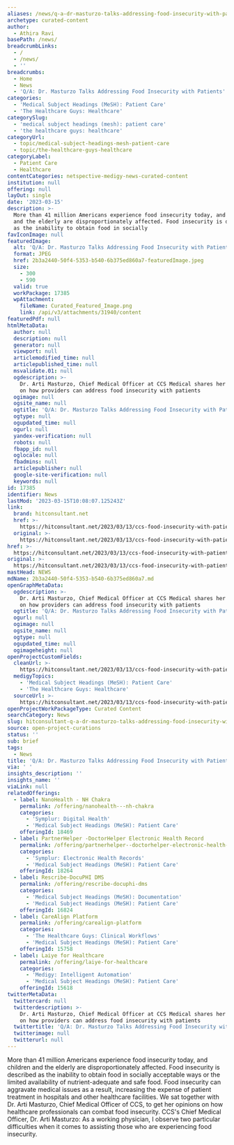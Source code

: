 ```yaml
---
aliases: /news/q-a-dr-masturzo-talks-addressing-food-insecurity-with-patients
archetype: curated-content
author:
  - Athira Ravi
basePath: /news/
breadcrumbLinks:
  - /
  - /news/
  - ''
breadcrumbs:
  - Home
  - News
  - 'Q/A: Dr. Masturzo Talks Addressing Food Insecurity with Patients'
categories:
  - 'Medical Subject Headings (MeSH): Patient Care'
  - 'The Healthcare Guys: Healthcare'
categorySlug:
  - 'medical subject headings (mesh): patient care'
  - 'the healthcare guys: healthcare'
categoryUrl:
  - topic/medical-subject-headings-mesh-patient-care
  - topic/the-healthcare-guys-healthcare
categoryLabel:
  - Patient Care
  - Healthcare
contentCategories: netspective-medigy-news-curated-content
institution: null
offering: null
layOut: single
date: '2023-03-15'
description: >-
  More than 41 million Americans experience food insecurity today, and children
  and the elderly are disproportionately affected. Food insecurity is described
  as the inability to obtain food in socially 
favIconImage: null
featuredImage:
  alt: 'Q/A: Dr. Masturzo Talks Addressing Food Insecurity with Patients'
  format: JPEG
  href: 2b3a2440-50f4-5353-b540-6b375ed860a7-featuredImage.jpeg
  size:
    - 300
    - 590
  valid: true
  workPackage: 17385
  wpAttachment:
    fileName: Curated_Featured_Image.png
    link: /api/v3/attachments/31940/content
featuredPdf: null
htmlMetaData:
  author: null
  description: null
  generator: null
  viewport: null
  articlemodified_time: null
  articlepublished_time: null
  msvalidate.01: null
  ogdescription: >-
    Dr. Arti Masturzo, Chief Medical Officer at CCS Medical shares her insights
    on how providers can address food insecurity with patients
  ogimage: null
  ogsite_name: null
  ogtitle: 'Q/A: Dr. Masturzo Talks Addressing Food Insecurity with Patients'
  ogtype: null
  ogupdated_time: null
  ogurl: null
  yandex-verification: null
  robots: null
  fbapp_id: null
  oglocale: null
  fbadmins: null
  articlepublisher: null
  google-site-verification: null
  keywords: null
id: 17385
identifier: News
lastMod: '2023-03-15T10:08:07.125243Z'
link:
  brand: hitconsultant.net
  href: >-
    https://hitconsultant.net/2023/03/13/ccs-food-insecurity-with-patients-interview/
  original: >-
    https://hitconsultant.net/2023/03/13/ccs-food-insecurity-with-patients-interview/
href: >-
  https://hitconsultant.net/2023/03/13/ccs-food-insecurity-with-patients-interview/
original: >-
  https://hitconsultant.net/2023/03/13/ccs-food-insecurity-with-patients-interview/
mastHead: NEWS
mdName: 2b3a2440-50f4-5353-b540-6b375ed860a7.md
openGraphMetaData:
  ogdescription: >-
    Dr. Arti Masturzo, Chief Medical Officer at CCS Medical shares her insights
    on how providers can address food insecurity with patients
  ogtitle: 'Q/A: Dr. Masturzo Talks Addressing Food Insecurity with Patients'
  ogurl: null
  ogimage: null
  ogsite_name: null
  ogtype: null
  ogupdated_time: null
  ogimageheight: null
openProjectCustomFields:
  cleanUrl: >-
    https://hitconsultant.net/2023/03/13/ccs-food-insecurity-with-patients-interview/
  medigyTopics:
    - 'Medical Subject Headings (MeSH): Patient Care'
    - 'The Healthcare Guys: Healthcare'
  sourceUrl: >-
    https://hitconsultant.net/2023/03/13/ccs-food-insecurity-with-patients-interview/
openProjectWorkPackageType: Curated Content
searchCategory: News
slug: hitconsultant-q-a-dr-masturzo-talks-addressing-food-insecurity-with-patients
source: open-project-curations
status: ''
sub: brief
tags:
  - News
title: 'Q/A: Dr. Masturzo Talks Addressing Food Insecurity with Patients'
via: ' '
insights_description: ''
insights_name: ''
viaLink: null
relatedOfferings:
  - label: NanoHealth - NH Chakra
    permalink: /offering/nanohealth---nh-chakra
    categories:
      - 'Symplur: Digital Health'
      - 'Medical Subject Headings (MeSH): Patient Care'
    offeringId: 18469
  - label: PartnerHelper -DoctorHelper Electronic Health Record
    permalink: /offering/partnerhelper--doctorhelper-electronic-health-record
    categories:
      - 'Symplur: Electronic Health Records'
      - 'Medical Subject Headings (MeSH): Patient Care'
    offeringId: 18264
  - label: Rescribe-DocuPHI DMS
    permalink: /offering/rescribe-docuphi-dms
    categories:
      - 'Medical Subject Headings (MeSH): Documentation'
      - 'Medical Subject Headings (MeSH): Patient Care'
    offeringId: 16824
  - label: CareAlign Platform
    permalink: /offering/carealign-platform
    categories:
      - 'The Healthcare Guys: Clinical Workflows'
      - 'Medical Subject Headings (MeSH): Patient Care'
    offeringId: 15758
  - label: Laiye for Healthcare
    permalink: /offering/laiye-for-healthcare
    categories:
      - 'Medigy: Intelligent Automation'
      - 'Medical Subject Headings (MeSH): Patient Care'
    offeringId: 15618
twitterMetaData:
  twittercard: null
  twitterdescription: >-
    Dr. Arti Masturzo, Chief Medical Officer at CCS Medical shares her insights
    on how providers can address food insecurity with patients
  twittertitle: 'Q/A: Dr. Masturzo Talks Addressing Food Insecurity with Patients'
  twitterimage: null
  twitterurl: null
---
```

<p>More than 41 million Americans experience food insecurity today, and children and the elderly are disproportionately affected. Food insecurity is described as the inability to obtain food in socially acceptable ways or the limited availability of nutrient-adequate and safe food. Food insecurity can aggravate medical issues as a result, increasing the expense of patient treatment in hospitals and other healthcare facilities. We sat together with Dr. Arti Masturzo, Chief Medical Officer of CCS, to get her opinions on how healthcare professionals can combat food insecurity. CCS's Chief Medical Officer, Dr. Arti Masturzo: As a working physician, I observe two particular difficulties when it comes to assisting those who are experiencing food insecurity.</p>